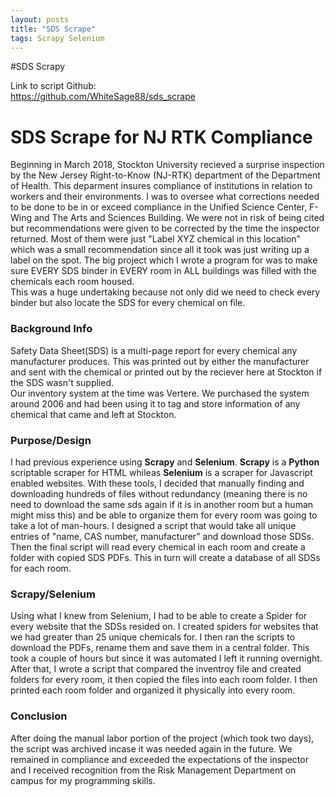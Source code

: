 ```yaml
---
layout: posts
title: "SDS Scrape"
tags: Scrapy Selenium
---
```

#SDS Scrapy

Link to script Github:
<br><link>https://github.com/WhiteSage88/sds_scrape</link>
<br>
<h1>SDS Scrape for NJ RTK Compliance</h1> 

Beginning in March 2018, Stockton University recieved a surprise inspection by the New Jersey Right-to-Know (NJ-RTK) department
of the Department of Health. This deparment insures compliance of institutions in relation to workers and their environments.
I was to oversee what corrections needed to be done to be in or exceed compliance in the Unified Science Center, F-Wing and 
The Arts and Sciences Building. We were not in risk of being cited but recommendations were given to be corrected by the time 
the inspector returned. Most of them were just "Label XYZ chemical in this location" which was a small recommendation since all
it took was just writing up a label on the spot. The big project which I wrote a program for was to make sure EVERY SDS binder
in EVERY room in ALL buildings was filled with the chemicals each room housed.
<br>
This was a huge undertaking because not only did we need to check every binder but also locate the SDS for every chemical on
file.

<h3>Background Info</h3>

Safety Data Sheet(SDS) is a multi-page report for every chemical any manufacturer produces.
This was printed out by either the manufacturer and sent with the chemical or printed out by the reciever here at Stockton if 
the SDS wasn't supplied. 
<br>
Our inventory system at the time was Vertere. We purchased the system around 2006 and had been using it to tag and store information
of any chemical that came and left at Stockton. 
<h3>Purpose/Design</h3>

I had previous experience using <b>Scrapy</b> and <b>Selenium</b>. <b>Scrapy</b> is a <b>Python</b> scriptable scraper for HTML whileas <b>Selenium</b> is a scraper for Javascript enabled websites. With these tools, I decided that manually finding and downloading hundreds of files without redundancy (meaning there is no need to download the same sds again if it is in another room but a human might miss this) and be able to organize them for every room was going to take a lot of man-hours. I designed a script that would take all unique entries of "name, CAS number, manufacturer" and download those SDSs. Then the final script will read every chemical in each room and create a folder with copied SDS PDFs. This in turn will create a database of all SDSs for each room. 
<h3>Scrapy/Selenium</h3>
Using what I knew from Selenium, I had to be able to create a Spider for every website that the SDSs resided on. I created spiders for websites that we had greater than 25 unique chemicals for. I then ran the scripts to download the PDFs, rename them and save them in a central folder. This took a couple of hours but since it was automated I left it running overnight.
<br>
After that, I wrote a script that compared the inventroy file and created folders for every room, it then copied the files into each room folder. I then printed each room folder and organized it physically into every room. 
<h3>Conclusion</h3>
After doing the manual labor portion of the project (which took two days), the script was archived incase it was needed again in the future. We remained in compliance and exceeded the expectations of the inspector and I received recognition from the Risk Management Department on campus for my programming skills. 

